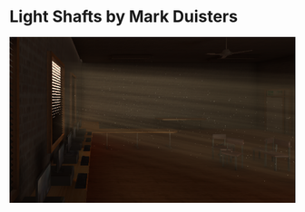 # Light Shafts by Mark Duisters
![Sample](https://github.com/ParkingLotGames/Light-Shafts-by-Mark-Duisters/raw/main/Screenshot_2022-11-28_16-30-14.png)
